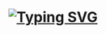 # [![Typing SVG](https://readme-typing-svg.herokuapp.com?font=Markdown&size=30&color=F70000&multiline=true&width=280&height=60&lines=❃❃+𝐆𝐇𝐎𝐒𝐓+𝐒𝐇𝐀𝐃𝐎𝐖+❃❃)](https://git.io/typing-svg)

